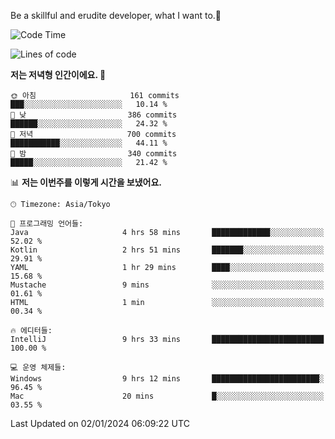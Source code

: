 Be a skillful and erudite developer, what I want to.👶

<!--START_SECTION:waka-->
![Code Time](http://img.shields.io/badge/Code%20Time-395%20hrs%2023%20mins-blue)

![Lines of code](https://img.shields.io/badge/%EC%A0%80%EB%8A%94%20%EC%97%AC%ED%83%9C%EA%B9%8C%EC%A7%80%20-748.9%20thousand%20%EC%A4%84%EC%9D%98%20%EC%BD%94%EB%93%9C%EB%A5%BC%20%EC%9E%91%EC%84%B1%ED%96%88%EC%96%B4%EC%9A%94.-blue)

**저는 저녁형 인간이에요. 🦉** 

```text
🌞 아침                     161 commits         ███░░░░░░░░░░░░░░░░░░░░░░   10.14 % 
🌆 낮　                     386 commits         ██████░░░░░░░░░░░░░░░░░░░   24.32 % 
🌃 저녁                     700 commits         ███████████░░░░░░░░░░░░░░   44.11 % 
🌙 밤　                     340 commits         █████░░░░░░░░░░░░░░░░░░░░   21.42 % 
```


📊 **저는 이번주를 이렇게 시간을 보냈어요.** 

```text
🕑︎ Timezone: Asia/Tokyo

💬 프로그래밍 언어들: 
Java                     4 hrs 58 mins       █████████████░░░░░░░░░░░░   52.02 % 
Kotlin                   2 hrs 51 mins       ███████░░░░░░░░░░░░░░░░░░   29.91 % 
YAML                     1 hr 29 mins        ████░░░░░░░░░░░░░░░░░░░░░   15.68 % 
Mustache                 9 mins              ░░░░░░░░░░░░░░░░░░░░░░░░░   01.61 % 
HTML                     1 min               ░░░░░░░░░░░░░░░░░░░░░░░░░   00.34 % 

🔥 에디터들: 
IntelliJ                 9 hrs 33 mins       █████████████████████████   100.00 % 

💻 운영 체제들: 
Windows                  9 hrs 12 mins       ████████████████████████░   96.45 % 
Mac                      20 mins             █░░░░░░░░░░░░░░░░░░░░░░░░   03.55 % 
```


 Last Updated on 02/01/2024 06:09:22 UTC
<!--END_SECTION:waka-->
